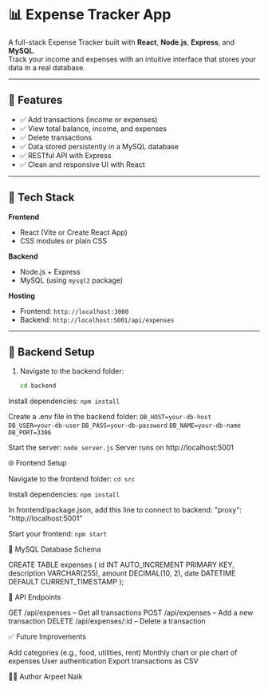 # 📊 Expense Tracker App

A full-stack Expense Tracker built with **React**, **Node.js**, **Express**, and **MySQL**.  
Track your income and expenses with an intuitive interface that stores your data in a real database.

---

## 🚀 Features

- ✅ Add transactions (income or expenses)  
- ✅ View total balance, income, and expenses  
- ✅ Delete transactions  
- ✅ Data stored persistently in a MySQL database  
- ✅ RESTful API with Express  
- ✅ Clean and responsive UI with React  

---

## 🧠 Tech Stack

**Frontend**

- React (Vite or Create React App)
- CSS modules or plain CSS

**Backend**

- Node.js + Express  
- MySQL (using `mysql2` package)

**Hosting**

- Frontend: `http://localhost:3000`  
- Backend: `http://localhost:5001/api/expenses`

---

## 🔧 Backend Setup

1. Navigate to the backend folder:

   ```bash
   cd backend

Install dependencies:
`npm install`

Create a .env file in the backend folder:
`DB_HOST=your-db-host`
`DB_USER=your-db-user`
`DB_PASS=your-db-password`
`DB_NAME=your-db-name`
`DB_PORT=3306`

Start the server:
`node server.js`
Server runs on http://localhost:5001

🌐 Frontend Setup

Navigate to the frontend folder:
`cd src`

Install dependencies:
`npm install`

In frontend/package.json, add this line to connect to backend:
"proxy": "http://localhost:5001"

Start your frontend:
`npm start`

💾 MySQL Database Schema

CREATE TABLE expenses (
  id INT AUTO_INCREMENT PRIMARY KEY,
  description VARCHAR(255),
  amount DECIMAL(10, 2),
  date DATETIME DEFAULT CURRENT_TIMESTAMP
);

🔄 API Endpoints

GET /api/expenses – Get all transactions
POST /api/expenses – Add a new transaction
DELETE /api/expenses/:id – Delete a transaction

✅ Future Improvements

Add categories (e.g., food, utilities, rent)
Monthly chart or pie chart of expenses
User authentication
Export transactions as CSV

👨‍💻 Author
Arpeet Naik
